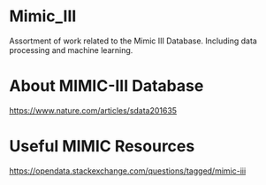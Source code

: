 # Mimic_III
Assortment of work related to the Mimic III Database. Including data processing and machine learning.


# About MIMIC-III Database

https://www.nature.com/articles/sdata201635


# Useful MIMIC  Resources

https://opendata.stackexchange.com/questions/tagged/mimic-iii
